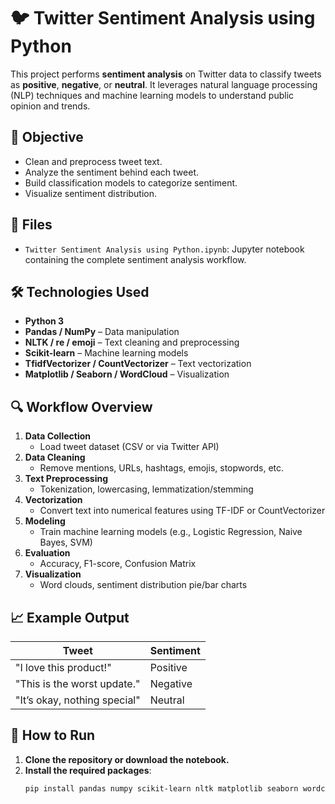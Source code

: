 # 🐦 Twitter Sentiment Analysis using Python

This project performs **sentiment analysis** on Twitter data to classify tweets as **positive**, **negative**, or **neutral**. It leverages natural language processing (NLP) techniques and machine learning models to understand public opinion and trends.

## 🎯 Objective

- Clean and preprocess tweet text.
- Analyze the sentiment behind each tweet.
- Build classification models to categorize sentiment.
- Visualize sentiment distribution.

## 📁 Files

- `Twitter Sentiment Analysis using Python.ipynb`: Jupyter notebook containing the complete sentiment analysis workflow.

## 🛠️ Technologies Used

- **Python 3**
- **Pandas / NumPy** – Data manipulation
- **NLTK / re / emoji** – Text cleaning and preprocessing
- **Scikit-learn** – Machine learning models
- **TfidfVectorizer / CountVectorizer** – Text vectorization
- **Matplotlib / Seaborn / WordCloud** – Visualization

## 🔍 Workflow Overview

1. **Data Collection**
   - Load tweet dataset (CSV or via Twitter API)
2. **Data Cleaning**
   - Remove mentions, URLs, hashtags, emojis, stopwords, etc.
3. **Text Preprocessing**
   - Tokenization, lowercasing, lemmatization/stemming
4. **Vectorization**
   - Convert text into numerical features using TF-IDF or CountVectorizer
5. **Modeling**
   - Train machine learning models (e.g., Logistic Regression, Naive Bayes, SVM)
6. **Evaluation**
   - Accuracy, F1-score, Confusion Matrix
7. **Visualization**
   - Word clouds, sentiment distribution pie/bar charts

## 📈 Example Output

| Tweet                         | Sentiment |
|------------------------------|-----------|
| "I love this product!"       | Positive  |
| "This is the worst update."  | Negative  |
| "It’s okay, nothing special" | Neutral   |

## 🚀 How to Run

1. **Clone the repository or download the notebook.**
2. **Install the required packages**:
   ```bash
   pip install pandas numpy scikit-learn nltk matplotlib seaborn wordcloud emoji
